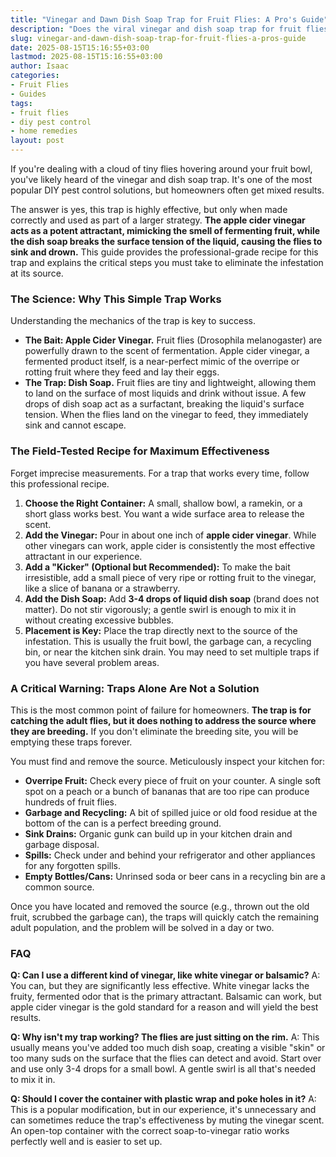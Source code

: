 ```yaml
---
title: "Vinegar and Dawn Dish Soap Trap for Fruit Flies: A Pro's Guide"
description: "Does the viral vinegar and dish soap trap for fruit flies actually work? A pest control expert explains the science and provides a field-tested recipe for success."
slug: vinegar-and-dawn-dish-soap-trap-for-fruit-flies-a-pros-guide
date: 2025-08-15T15:16:55+03:00
lastmod: 2025-08-15T15:16:55+03:00
author: Isaac
categories:
- Fruit Flies
- Guides
tags:
- fruit flies
- diy pest control
- home remedies
layout: post
---
```

If you're dealing with a cloud of tiny flies hovering around your fruit bowl, you've likely heard of the vinegar and dish soap trap. It's one of the most popular DIY pest control solutions, but homeowners often get mixed results.

The answer is yes, this trap is highly effective, but only when made correctly and used as part of a larger strategy. **The apple cider vinegar acts as a potent attractant, mimicking the smell of fermenting fruit, while the dish soap breaks the surface tension of the liquid, causing the flies to sink and drown.** This guide provides the professional-grade recipe for this trap and explains the critical steps you must take to eliminate the infestation at its source.

### The Science: Why This Simple Trap Works

Understanding the mechanics of the trap is key to success.

*   **The Bait: Apple Cider Vinegar.** Fruit flies (Drosophila melanogaster) are powerfully drawn to the scent of fermentation. Apple cider vinegar, a fermented product itself, is a near-perfect mimic of the overripe or rotting fruit where they feed and lay their eggs.
*   **The Trap: Dish Soap.** Fruit flies are tiny and lightweight, allowing them to land on the surface of most liquids and drink without issue. A few drops of dish soap act as a surfactant, breaking the liquid's surface tension. When the flies land on the vinegar to feed, they immediately sink and cannot escape.

### The Field-Tested Recipe for Maximum Effectiveness

Forget imprecise measurements. For a trap that works every time, follow this professional recipe.

1.  **Choose the Right Container:** A small, shallow bowl, a ramekin, or a short glass works best. You want a wide surface area to release the scent.
2.  **Add the Vinegar:** Pour in about one inch of **apple cider vinegar**. While other vinegars can work, apple cider is consistently the most effective attractant in our experience.
3.  **Add a "Kicker" (Optional but Recommended):** To make the bait irresistible, add a small piece of very ripe or rotting fruit to the vinegar, like a slice of banana or a strawberry.
4.  **Add the Dish Soap:** Add **3-4 drops of liquid dish soap** (brand does not matter). Do not stir vigorously; a gentle swirl is enough to mix it in without creating excessive bubbles.
5.  **Placement is Key:** Place the trap directly next to the source of the infestation. This is usually the fruit bowl, the garbage can, a recycling bin, or near the kitchen sink drain. You may need to set multiple traps if you have several problem areas.

### A Critical Warning: Traps Alone Are Not a Solution

This is the most common point of failure for homeowners. **The trap is for catching the adult flies, but it does nothing to address the source where they are breeding.** If you don't eliminate the breeding site, you will be emptying these traps forever.

You must find and remove the source. Meticulously inspect your kitchen for:

*   **Overripe Fruit:** Check every piece of fruit on your counter. A single soft spot on a peach or a bunch of bananas that are too ripe can produce hundreds of fruit flies.
*   **Garbage and Recycling:** A bit of spilled juice or old food residue at the bottom of the can is a perfect breeding ground.
*   **Sink Drains:** Organic gunk can build up in your kitchen drain and garbage disposal.
*   **Spills:** Check under and behind your refrigerator and other appliances for any forgotten spills.
*   **Empty Bottles/Cans:** Unrinsed soda or beer cans in a recycling bin are a common source.

Once you have located and removed the source (e.g., thrown out the old fruit, scrubbed the garbage can), the traps will quickly catch the remaining adult population, and the problem will be solved in a day or two.

### FAQ

**Q: Can I use a different kind of vinegar, like white vinegar or balsamic?**
A: You can, but they are significantly less effective. White vinegar lacks the fruity, fermented odor that is the primary attractant. Balsamic can work, but apple cider vinegar is the gold standard for a reason and will yield the best results.

**Q: Why isn't my trap working? The flies are just sitting on the rim.**
A: This usually means you've added too much dish soap, creating a visible "skin" or too many suds on the surface that the flies can detect and avoid. Start over and use only 3-4 drops for a small bowl. A gentle swirl is all that's needed to mix it in.

**Q: Should I cover the container with plastic wrap and poke holes in it?**
A: This is a popular modification, but in our experience, it's unnecessary and can sometimes reduce the trap's effectiveness by muting the vinegar scent. An open-top container with the correct soap-to-vinegar ratio works perfectly well and is easier to set up.
